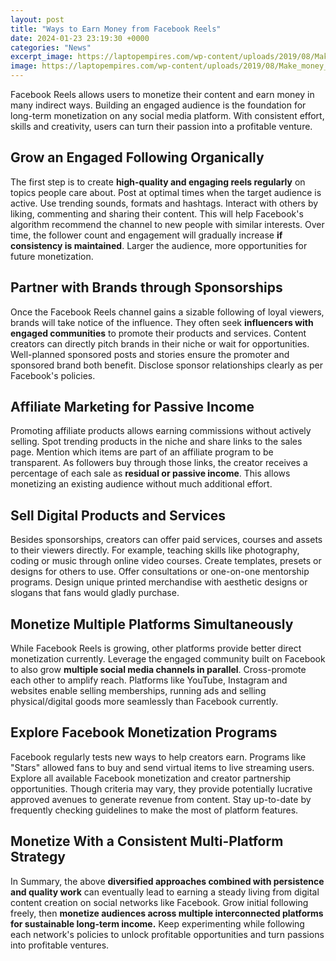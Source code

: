 ```yaml
---
layout: post
title: "Ways to Earn Money from Facebook Reels"
date: 2024-01-23 23:19:30 +0000
categories: "News"
excerpt_image: https://laptopempires.com/wp-content/uploads/2019/08/Make_money_on_Facebook.png
image: https://laptopempires.com/wp-content/uploads/2019/08/Make_money_on_Facebook.png
---
```


Facebook Reels allows users to monetize their content and earn money in many indirect ways. Building an engaged audience is the foundation for long-term monetization on any social media platform. With consistent effort, skills and creativity, users can turn their passion into a profitable venture.
## Grow an Engaged Following Organically
The first step is to create **high-quality and engaging reels regularly** on topics people care about. Post at optimal times when the target audience is active. Use trending sounds, formats and hashtags. Interact with others by liking, commenting and sharing their content. This will help Facebook's algorithm recommend the channel to new people with similar interests. Over time, the follower count and engagement will gradually increase **if consistency is maintained**. Larger the audience, more opportunities for future monetization. 
## Partner with Brands through Sponsorships
Once the Facebook Reels channel gains a sizable following of loyal viewers, brands will take notice of the influence. They often seek **influencers with engaged communities** to promote their products and services. Content creators can directly pitch brands in their niche or wait for opportunities. Well-planned sponsored posts and stories ensure the promoter and sponsored brand both benefit. Disclose sponsor relationships clearly as per Facebook's policies.
## Affiliate Marketing for Passive Income 
Promoting affiliate products allows earning commissions without actively selling. Spot trending products in the niche and share links to the sales page. Mention which items are part of an affiliate program to be transparent. As followers buy through those links, the creator receives a percentage of each sale as **residual or passive income**. This allows monetizing an existing audience without much additional effort.
## Sell Digital Products and Services 
Besides sponsorships, creators can offer paid services, courses and assets to their viewers directly. For example, teaching skills like photography, coding or music through online video courses. Create templates, presets or designs for others to use. Offer consultations or one-on-one mentorship programs. Design unique printed merchandise with aesthetic designs or slogans that fans would gladly purchase.
## Monetize Multiple Platforms Simultaneously
While Facebook Reels is growing, other platforms provide better direct monetization currently. Leverage the engaged community built on Facebook to also grow **multiple social media channels in parallel**. Cross-promote each other to amplify reach. Platforms like YouTube, Instagram and websites enable selling memberships, running ads and selling physical/digital goods more seamlessly than Facebook currently.
## Explore Facebook Monetization Programs
Facebook regularly tests new ways to help creators earn. Programs like "Stars" allowed fans to buy and send virtual items to live streaming users. Explore all available Facebook monetization and creator partnership opportunities. Though criteria may vary, they provide potentially lucrative approved avenues to generate revenue from content. Stay up-to-date by frequently checking guidelines to make the most of platform features.
## Monetize With a Consistent Multi-Platform Strategy 
In Summary, the above **diversified approaches combined with persistence and quality work** can eventually lead to earning a steady living from digital content creation on social networks like Facebook. Grow initial following freely, then **monetize audiences across multiple interconnected platforms for sustainable long-term income.** Keep experimenting while following each network's policies to unlock profitable opportunities and turn passions into profitable ventures.